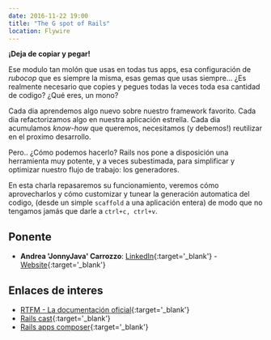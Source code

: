 ```yaml
---
date: 2016-11-22 19:00
title: "The G spot of Rails"
location: Flywire
---
```


**¡Deja de copiar y pegar!**

Ese modulo tan molón que usas en todas tus apps, esa configuración de _rubocop_ que es siempre la misma, esas gemas que usas siempre... ¿Es realmente necesario que copies y pegues todas la veces toda esa cantidad de codigo? ¿Qué eres, un mono?

Cada dia aprendemos algo nuevo sobre nuestro framework favorito. Cada dia refactorizamos algo en nuestra aplicación estrella. Cada dia acumulamos _know-how_ que queremos, necesitamos (y debemos!) reutilizar en el proximo desarrollo.

Pero.. ¿Cómo podemos hacerlo? Rails nos pone a disposición una herramienta muy potente, y a veces subestimada, para simplificar y optimizar nuestro flujo de trabajo: los generadores.

En esta charla repasaremos su funcionamiento, veremos cómo aprovecharlos y cómo customizar y tunear la generación automatica del codigo, (desde un simple `scaffold` a una aplicación entera) de modo que no tengamos jamás que darle a `ctrl+c, ctrl+v`.


## Ponente

* **Andrea 'JonnyJava' Carrozzo**: [LinkedIn](https://es.linkedin.com/in/andreacarrozzo){:target='_blank'} - [Website](http://www.jonnyjava.net/){:target='_blank'}

## Enlaces de interes

* [RTFM - La documentación oficial](http://guides.rubyonrails.org/generators.html){:target='_blank'}
* [Rails cast](http://railscasts.com/episodes/148-app-templates-in-rails-2-3?autoplay=true){:target='_blank'}
* [Rails apps composer](http://railsapps.github.io/){:target='_blank'}
